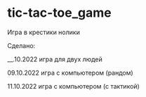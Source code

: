 # tic-tac-toe_game

Игра в крестики нолики

Сделано:

__.10.2022 игра для двух людей

09.10.2022 игра с компьютером (рандом)

11.10.2022 игра с компьютером (с тактикой)
